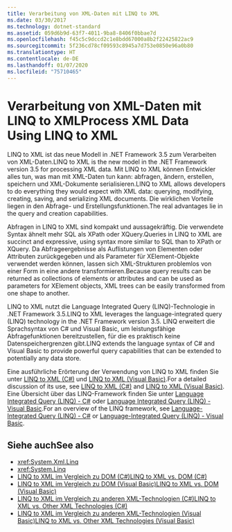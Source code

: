 ```yaml
---
title: Verarbeitung von XML-Daten mit LINQ to XML
ms.date: 03/30/2017
ms.technology: dotnet-standard
ms.assetid: 059d6b9d-63f7-4011-9ba8-8406f0bbae7d
ms.openlocfilehash: f45c5c9dccd2c1e8bdd67000a8b2f22425822ac9
ms.sourcegitcommit: 5f236cd78cf09593c8945a7d753e0850e96a0b80
ms.translationtype: HT
ms.contentlocale: de-DE
ms.lasthandoff: 01/07/2020
ms.locfileid: "75710465"
---
```

# <a name="process-xml-data-using-linq-to-xml"></a><span data-ttu-id="bddda-102">Verarbeitung von XML-Daten mit LINQ to XML</span><span class="sxs-lookup"><span data-stu-id="bddda-102">Process XML Data Using LINQ to XML</span></span>
<span data-ttu-id="bddda-103">LINQ to XML ist das neue Modell in .NET Framework 3.5 zum Verarbeiten von XML-Daten.</span><span class="sxs-lookup"><span data-stu-id="bddda-103">LINQ to XML is the new model in the .NET Framework version 3.5 for processing XML data.</span></span> <span data-ttu-id="bddda-104">Mit LINQ to XML können Entwickler alles tun, was man mit XML-Daten tun kann: abfragen, ändern, erstellen, speichern und XML-Dokumente serialisieren.</span><span class="sxs-lookup"><span data-stu-id="bddda-104">LINQ to XML allows developers to do everything they would expect with XML data: querying, modifying, creating, saving, and serializing XML documents.</span></span> <span data-ttu-id="bddda-105">Die wirklichen Vorteile liegen in den Abfrage- und Erstellungsfunktionen.</span><span class="sxs-lookup"><span data-stu-id="bddda-105">The real advantages lie in the query and creation capabilities.</span></span>  
  
 <span data-ttu-id="bddda-106">Abfragen in LINQ to XML sind kompakt und aussagekräftig. Die verwendete Syntax ähnelt mehr SQL als XPath oder XQuery.</span><span class="sxs-lookup"><span data-stu-id="bddda-106">Queries in LINQ to XML are succinct and expressive, using syntax more similar to SQL than to XPath or XQuery.</span></span> <span data-ttu-id="bddda-107">Da Abfrageergebnisse als Auflistungen von Elementen oder Attributen zurückgegeben und als Parameter für XElement-Objekte verwendet werden können, lassen sich XML-Strukturen problemlos von einer Form in eine andere transformieren.</span><span class="sxs-lookup"><span data-stu-id="bddda-107">Because query results can be returned as collections of elements or attributes and can be used as parameters for XElement objects, XML trees can be easily transformed from one shape to another.</span></span>  
  
 <span data-ttu-id="bddda-108">LINQ to XML nutzt die Language Integrated Query (LINQ)-Technologie in .NET Framework 3.5.</span><span class="sxs-lookup"><span data-stu-id="bddda-108">LINQ to XML leverages the language-integrated query (LINQ) technology in the .NET Framework version 3.5.</span></span> <span data-ttu-id="bddda-109">LINQ erweitert die Sprachsyntax von C# und Visual Basic, um leistungsfähige Abfragefunktionen bereitzustellen, für die es praktisch keine Datenspeichergrenzen gibt.</span><span class="sxs-lookup"><span data-stu-id="bddda-109">LINQ extends the language syntax of C# and Visual Basic to provide powerful query capabilities that can be extended to potentially any data store.</span></span>  
  
 <span data-ttu-id="bddda-110">Eine ausführliche Erörterung der Verwendung von LINQ to XML finden Sie unter [LINQ to XML (C#)](../../../csharp/programming-guide/concepts/linq/linq-to-xml-overview.md) und [LINQ to XML (Visual Basic)](../../../visual-basic/programming-guide/concepts/linq/linq-to-xml.md).</span><span class="sxs-lookup"><span data-stu-id="bddda-110">For a detailed discussion of its use, see [LINQ to XML (C#)](../../../csharp/programming-guide/concepts/linq/linq-to-xml-overview.md) and [LINQ to XML (Visual Basic)](../../../visual-basic/programming-guide/concepts/linq/linq-to-xml.md).</span></span> <span data-ttu-id="bddda-111">Eine Übersicht über das LINQ-Framework finden Sie unter [Language Integrated Query (LINQ) - C#](../../../csharp/programming-guide/concepts/linq/index.md) oder [Language Integrated Query (LINQ) - Visual Basic](../../../visual-basic/programming-guide/concepts/linq/index.md).</span><span class="sxs-lookup"><span data-stu-id="bddda-111">For an overview of the LINQ framework, see [Language-Integrated Query (LINQ) - C#](../../../csharp/programming-guide/concepts/linq/index.md) or [Language-Integrated Query (LINQ) - Visual Basic](../../../visual-basic/programming-guide/concepts/linq/index.md).</span></span>  
  
## <a name="see-also"></a><span data-ttu-id="bddda-112">Siehe auch</span><span class="sxs-lookup"><span data-stu-id="bddda-112">See also</span></span>

- <xref:System.Xml.Linq>
- <xref:System.Linq>
- [<span data-ttu-id="bddda-113">LINQ to XML im Vergleich zu DOM (C#)</span><span class="sxs-lookup"><span data-stu-id="bddda-113">LINQ to XML vs. DOM (C#)</span></span>](../../../csharp/programming-guide/concepts/linq/linq-to-xml-vs-dom.md)
- [<span data-ttu-id="bddda-114">LINQ to XML im Vergleich zu DOM (Visual Basic)</span><span class="sxs-lookup"><span data-stu-id="bddda-114">LINQ to XML vs. DOM (Visual Basic)</span></span>](../../../visual-basic/programming-guide/concepts/linq/linq-to-xml-vs-dom.md)
- [<span data-ttu-id="bddda-115">LINQ to XML im Vergleich zu anderen XML-Technologien (C#)</span><span class="sxs-lookup"><span data-stu-id="bddda-115">LINQ to XML vs. Other XML Technologies (C#)</span></span>](../../../csharp/programming-guide/concepts/linq/linq-to-xml-vs-other-xml-technologies.md)
- [<span data-ttu-id="bddda-116">LINQ to XML im Vergleich zu anderen XML-Technologien (Visual Basic)</span><span class="sxs-lookup"><span data-stu-id="bddda-116">LINQ to XML vs. Other XML Technologies (Visual Basic)</span></span>](../../../visual-basic/programming-guide/concepts/linq/linq-to-xml-vs-other-xml-technologies.md)
